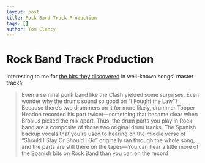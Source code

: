 ```yaml
---
layout: post
title: Rock Band Track Production
tags: []
author: Tom Clancy
---
```


# Rock Band Track Production

Interesting to me for <a href="http://www.rockband.com/blog/entry/141709" target="_blank">the bits they discovered</a> in well-known songs' master tracks:

<blockquote>Even a seminal punk band like the Clash yielded some surprises. Even wonder why the drums sound so good on “I Fought the Law”? Because there’s two drummers on it (or more likely, drummer Topper Headon recorded his part twice)—something that became clear when Brosius picked the mix apart. Thus, the drum parts you play in Rock band are a composite of those two original drum tracks. The Spanish backup vocals that you’re used to hearing on the middle verse of “Should I Stay Or Should I Go” originally ran through the whole song; and the parts are still there on the tapes—You can hear a little more of the Spanish bits on Rock Band than you can on the record</blockquote>
